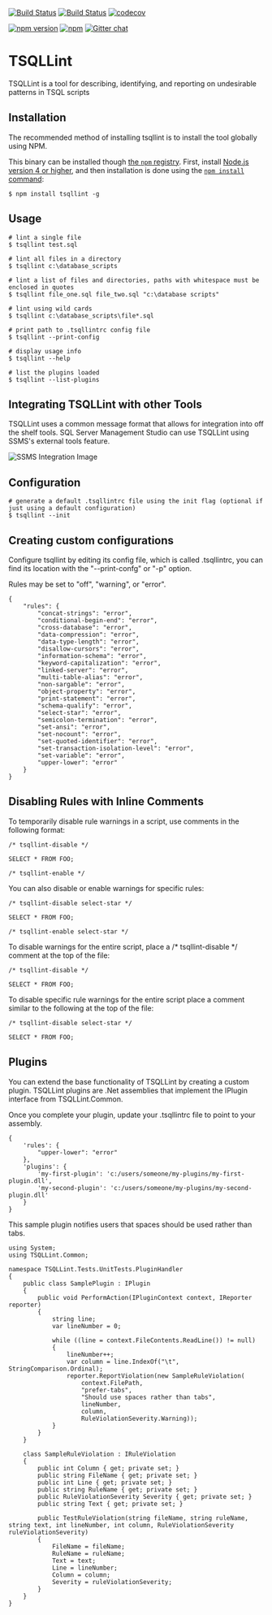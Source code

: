 [![Build Status](https://travis-ci.org/tsqllint/tsqllint.svg?branch=master)](https://travis-ci.org/tsqllint/tsqllint)
[![Build Status](https://ci.appveyor.com/api/projects/status/github/tsqllint/tsqllint?svg=true&branch=master)](https://ci.appveyor.com/project/nathan-boyd/tsqllint)
[![codecov](https://codecov.io/gh/tsqllint/tsqllint/branch/master/graph/badge.svg)](https://codecov.io/gh/tsqllint/tsqllint)  

[![npm version](https://badge.fury.io/js/tsqllint.svg)](https://badge.fury.io/js/tsqllint)
[![npm](https://img.shields.io/npm/dt/tsqllint.svg)](https://www.npmjs.com/package/tsqllint)
[![Gitter chat](https://img.shields.io/gitter/room/badges/shields.svg)](https://gitter.im/TSQLLint/Lobby)

# TSQLLint

TSQLLint is a tool for describing, identifying, and reporting on undesirable patterns in TSQL scripts

## Installation

The recommended method of installing tsqllint is to install the tool globally using NPM.

This binary can be installed though [the `npm` registry](https://www.npmjs.com/). First, install [Node.js version 4 or higher](https://nodejs.org/en/download/), and then installation is done using the [`npm install` command](https://docs.npmjs.com/getting-started/installing-npm-packages-locally):

```
$ npm install tsqllint -g
```

## Usage
```
# lint a single file
$ tsqllint test.sql

# lint all files in a directory
$ tsqllint c:\database_scripts

# lint a list of files and directories, paths with whitespace must be enclosed in quotes
$ tsqllint file_one.sql file_two.sql "c:\database scripts"

# lint using wild cards
$ tsqllint c:\database_scripts\file*.sql

# print path to .tsqllintrc config file
$ tsqllint --print-config

# display usage info
$ tsqllint --help

# list the plugins loaded
$ tsqllint --list-plugins
```

## Integrating TSQLLint with other Tools

TSQLLint uses a common message format that allows for integration into off the shelf tools. SQL Server Management Studio can use TSQLLint using SSMS's external tools feature.

![SSMS Integration Image](documentation/SSMSIntegrationScreenshot.PNG)

## Configuration

```
# generate a default .tsqllintrc file using the init flag (optional if just using a default configuration)
$ tsqllint --init
```

## Creating custom configurations

Configure tsqllint by editing its config file, which is called .tsqllintrc, you can find its location with the "--print-confg" or "-p" option.  

Rules may be set to "off", "warning", or "error".

```
{
    "rules": {
		"concat-strings": "error",
        "conditional-begin-end": "error",
        "cross-database": "error",
        "data-compression": "error",
        "data-type-length": "error",
        "disallow-cursors": "error",
        "information-schema": "error",
        "keyword-capitalization": "error",
        "linked-server": "error",
        "multi-table-alias": "error",
        "non-sargable": "error",
        "object-property": "error",
        "print-statement": "error",
        "schema-qualify": "error",
        "select-star": "error",
        "semicolon-termination": "error",
        "set-ansi": "error",
        "set-nocount": "error",
        "set-quoted-identifier": "error",
        "set-transaction-isolation-level": "error",
        "set-variable": "error",
        "upper-lower": "error"
    }
}
```

## Disabling Rules with Inline Comments

To temporarily disable rule warnings in a script, use comments in the following format:

```
/* tsqllint-disable */

SELECT * FROM FOO;

/* tsqllint-enable */
```

You can also disable or enable warnings for specific rules:

```
/* tsqllint-disable select-star */

SELECT * FROM FOO;

/* tsqllint-enable select-star */
```

To disable warnings for the entire script, place a /* tsqllint-disable */ comment at the top of the file:

```
/* tsqllint-disable */

SELECT * FROM FOO;
```

To disable specific rule warnings for the entire script place a comment similar to the following at the top of the file:

```
/* tsqllint-disable select-star */

SELECT * FROM FOO;
```

## Plugins

You can extend the base functionality of TSQLLint by creating a custom plugin. TSQLLint plugins are .Net assemblies that implement the IPlugin interface from TSQLLint.Common.

Once you complete your plugin, update your .tsqllintrc file to point to your assembly.

```
{
    'rules': {
        "upper-lower": "error"
    },
    'plugins': {
        'my-first-plugin': 'c:/users/someone/my-plugins/my-first-plugin.dll',
        'my-second-plugin': 'c:/users/someone/my-plugins/my-second-plugin.dll'
    }
}
```

This sample plugin notifies users that spaces should be used rather than tabs.

```
using System;
using TSQLLint.Common;

namespace TSQLLint.Tests.UnitTests.PluginHandler
{
    public class SamplePlugin : IPlugin
    {
        public void PerformAction(IPluginContext context, IReporter reporter)
        {
            string line;
            var lineNumber = 0;

            while ((line = context.FileContents.ReadLine()) != null)
            {
                lineNumber++;
                var column = line.IndexOf("\t", StringComparison.Ordinal);
                reporter.ReportViolation(new SampleRuleViolation(
                    context.FilePath,
                    "prefer-tabs",
                    "Should use spaces rather than tabs",
                    lineNumber,
                    column,
                    RuleViolationSeverity.Warning));
            }
        }
    }

    class SampleRuleViolation : IRuleViolation
    {
        public int Column { get; private set; }
        public string FileName { get; private set; }
        public int Line { get; private set; }
        public string RuleName { get; private set; }
        public RuleViolationSeverity Severity { get; private set; }
        public string Text { get; private set; }

        public TestRuleViolation(string fileName, string ruleName, string text, int lineNumber, int column, RuleViolationSeverity ruleViolationSeverity)
        {
            FileName = fileName;
            RuleName = ruleName;
            Text = text;
            Line = lineNumber;
            Column = column;
            Severity = ruleViolationSeverity;
        }
    }
}
```